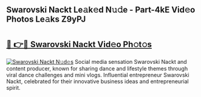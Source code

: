 ## Swarovski Nackt Le𝚊k𝚎d N𝚞𝚍e - Part-4kE Vid𝚎o Photos Le𝚊ks Z9yPJ

# <h2><a href="http://fb11s0w.evod.top/?m=Swarovski+Nackt">🔗 👉🔴 Swarovski Nackt Vid𝚎o Ph𝚘t𝚘s</a></h2>

[![Swarovski Nackt N𝚞d𝚎s](https://i.imgur.com/8V9OHl7.gif)](http://fb11s0w.evod.top/?m=Swarovski+Nackt)
Social media sensation Swarovski Nackt and content producer, known for sharing dance and lifestyle themes through viral dance challenges and mini vlogs. Influential entrepreneur Swarovski Nackt, celebrated for their innovative business ideas and entrepreneurial spirit. 
